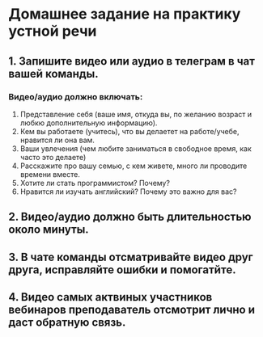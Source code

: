 # Домашнее задание на практику устной речи

## 1. Запишите видео или аудио в телеграм в чат вашей команды.

### Видео/аудио должно включать:
1. Представление себя (ваше имя, откуда вы, по желанию возраст и любкю дополнительную информацию).
2. Кем вы работаете (учитесь), что вы делаетет на работе/учебе, нравится ли она вам.
3. Ваши увлечения (чем любите заниматься в свободное время, как часто это делаете)
4. Расскажите про вашу семью, с кем живете, много ли проводите времени вместе.
5. Хотите ли стать программистом? Почему?
6. Нравится ли изучать английский? Почему это важно для вас?

## 2. Видео/аудио должно быть длительностью около минуты.
## 3. В чате команды отсматривайте видео друг друга, исправляйте ошибки и помогатйте.
## 4. Видео самых актвиных участников вебинаров преподаватель отсмотрит лично и даст обратную связь. 
